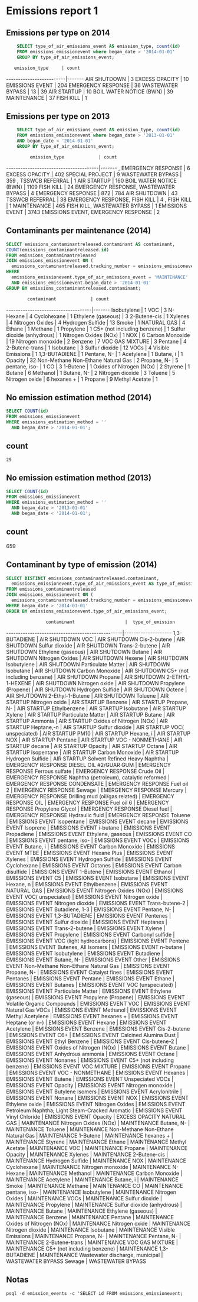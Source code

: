 # Emissions report 1

## Emissions per type on 2014

```sql
    SELECT type_of_air_emissions_event AS emission_type, count(id)
    FROM emissions_emissionevent where began_date > '2014-01-01'
    GROUP BY type_of_air_emissions_event;
```

       emission_type     | count 
-------------------------|-------
 AIR SHUTDOWN            |     3
 EXCESS OPACITY          |    10
 EMISSIONS EVENT         |   204
 EMERGENCY RESPONSE      |    36
 WASTEWATER BYPASS       |    13
                         |    39
 AIR STARTUP             |    10
 BOIL WATER NOTICE (BWN) |    39
 MAINTENANCE             |    37
 FISH KILL               |     1


## Emissions per type on 2013

```sql
    SELECT type_of_air_emissions_event AS emission_type, count(id)
    FROM emissions_emissionevent where began_date > '2013-01-01'
    AND began_date < '2014-01-01'
    GROUP BY type_of_air_emissions_event;
```

             emission_type             | count 
---------------------------------------|-------
 , EMERGENCY RESPONSE                  |     6
 EXCESS OPACITY                        |   402
 SPECIAL PROJECT                       |     9
 WASTEWATER BYPASS                     |   359
 , TSSWCB REFERRAL                     |     1
 AIR STARTUP                           |   160
 BOIL WATER NOTICE (BWN)               |  1109
 FISH KILL                             |    24
 EMERGENCY RESPONSE, WASTEWATER BYPASS |     4
 EMERGENCY RESPONSE                    |   872
                                       |   784
 AIR SHUTDOWN                          |    43
 TSSWCB REFERRAL                       |    38
 EMERGENCY RESPONSE, FISH KILL         |     4
 , FISH KILL                           |     1
 MAINTENANCE                           |   465
 FISH KILL, WASTEWATER BYPASS          |     1
 EMISSIONS EVENT                       |  3743
 EMISSIONS EVENT, EMERGENCY RESPONSE   |     2

## Contaminants per maintenance (2014)

```sql
SELECT emissions_contaminantreleased.contaminant AS contaminant,
COUNT(emissions_contaminantreleased.id)
FROM emissions_contaminantreleased
JOIN emissions_emissionevent ON (
  emissions_contaminantreleased.tracking_number = emissions_emissionevent.tracking_number)
WHERE
  emissions_emissionevent.type_of_air_emissions_event = 'MAINTENANCE'
  AND emissions_emissionevent.began_date > '2014-01-01'
GROUP BY emissions_contaminantreleased.contaminant;
```

            contaminant             | count 
------------------------------------|-------
 Isobutylene                        |     1
 VOC                                |     3
 N-Hexane                           |     4
 Cyclohexane                        |     1
 Ethylene (gaseous)                 |     3
 2-Butene-cis                       |     1
 Xylenes                            |     4
 Nitrogen Oxides                    |     4
 Hydrogen Sulfide                   |    13
 Smoke                              |     1
 NATURAL GAS                        |     4
 Ethane                             |     1
 Methane                            |     1
 Propylene                          |     1
 C5+ (not including benzene)        |     1
 Sulfur dioxide (anhydrous)         |     1
 Nitrogen Oxides (NOx)              |     1
 NOX                                |     6
 Carbon Monoxide                    |    19
 Nitrogen monoxide                  |     2
 Benzene                            |     7
 VOC GAS MIXTURE                    |     3
 Pentane                            |     4
 2-Butene-trans                     |     1
 Isobutane                          |     3
 Sulfur dioxide                     |    12
 VOCs                               |     4
 Visible Emissions                  |     1
 1,3-BUTADIENE                      |     1
 Pentane, N-                        |     1
 Acetylene                          |     1
 Butane, i                          |     1
 Opacity                            |    32
 Non-Methane Non-Ethane Natural Gas |     2
 Propane, N-                        |     5
 pentane, iso-                      |     1
 CO                                 |     3
 1-Butene                           |     1
 Oxides of Nitrogen (NOx)           |     2
 Styrene                            |     1
 Butane                             |     6
 Methanol                           |     1
 Butane, N-                         |     2
 Nitrogen dioxide                   |     3
 Toluene                            |     5
 Nitrogen oxide                     |     6
 hexanes +                          |     1
 Propane                            |     9
 Methyl Acetate                     |     1

## No emission estimation method (2014)

```sql
SELECT COUNT(id)
FROM emissions_emissionevent
WHERE emissions_estimation_method = ''
  AND began_date > '2014-01-01';
```

 count 
-------
    29

## No emission estimation method (2013)

```sql
SELECT COUNT(id)
FROM emissions_emissionevent
WHERE emissions_estimation_method = ''
  AND began_date > '2013-01-01'
  AND began_date < '2014-01-01';
```

 count 
-------
   659

## Contaminant by type of emission (2014)

```sql
SELECT DISTINCT emissions_contaminantreleased.contaminant,
  emissions_emissionevent.type_of_air_emissions_event AS type_of_emission
FROM emissions_contaminantreleased
JOIN emissions_emissionevent ON (
  emissions_contaminantreleased.tracking_number = emissions_emissionevent.tracking_number)
WHERE began_date > '2014-01-01'
ORDER BY emissions_emissionevent.type_of_air_emissions_event;
```

                   contaminant                   |  type_of_emission  
-------------------------------------------------|--------------------
 1,3-BUTADIENE                                   | AIR SHUTDOWN
 VOC                                             | AIR SHUTDOWN
 Cis-2-butene                                    | AIR SHUTDOWN
 Sulfur dioxide                                  | AIR SHUTDOWN
 Trans-2-butene                                  | AIR SHUTDOWN
 Ethylene (gaseous)                              | AIR SHUTDOWN
 Butane                                          | AIR SHUTDOWN
 Nitrogen Oxides                                 | AIR SHUTDOWN
 Hexene                                          | AIR SHUTDOWN
 Isobutylene                                     | AIR SHUTDOWN
 Particulate Matter                              | AIR SHUTDOWN
 Isobutane                                       | AIR SHUTDOWN
 Carbon Monoxide                                 | AIR SHUTDOWN
 C5+ (not including benzene)                     | AIR SHUTDOWN
 Propane                                         | AIR SHUTDOWN
 2-ETHYL-1-HEXENE                                | AIR SHUTDOWN
 Nitrogen oxide                                  | AIR SHUTDOWN
 Propylene (Propene)                             | AIR SHUTDOWN
 Hydrogen Sulfide                                | AIR SHUTDOWN
 Octene                                          | AIR SHUTDOWN
 2-Ethyl-1-Butene                                | AIR SHUTDOWN
 Toluene                                         | AIR STARTUP
 Nitrogen oxide                                  | AIR STARTUP
 Benzene                                         | AIR STARTUP
 Propane, N-                                     | AIR STARTUP
 Ethylbenzene                                    | AIR STARTUP
 Isobutane                                       | AIR STARTUP
 Xylene                                          | AIR STARTUP
 Particulate Matter                              | AIR STARTUP
 Butane                                          | AIR STARTUP
 Ammonia                                         | AIR STARTUP
 Oxides of Nitrogen (NOx)                        | AIR STARTUP
 Heptane,-n                                      | AIR STARTUP
 Sulfur dioxide                                  | AIR STARTUP
 VOC( unspeciated)                               | AIR STARTUP
 PM10                                            | AIR STARTUP
 Hexane, i                                       | AIR STARTUP
 NOX                                             | AIR STARTUP
 Pentane                                         | AIR STARTUP
 VOC - NONMETHANE                                | AIR STARTUP
 decane                                          | AIR STARTUP
 Opacity                                         | AIR STARTUP
 Octane                                          | AIR STARTUP
 Isopentane                                      | AIR STARTUP
 Carbon Monoxide                                 | AIR STARTUP
 Hydrogen Sulfide                                | AIR STARTUP
 Solvent Refined Heavy Naphtha                   | EMERGENCY RESPONSE
 DIESEL OIL #2/GUAR GUM                          | EMERGENCY RESPONSE
 Ferrous sulfate                                 | EMERGENCY RESPONSE
 Crude Oil                                       | EMERGENCY RESPONSE
 Naphtha (petroleum), catalytic reformed         | EMERGENCY RESPONSE
 CONDENSATE                                      | EMERGENCY RESPONSE
 Fuel oil 2                                      | EMERGENCY RESPONSE
 Sewage                                          | EMERGENCY RESPONSE
 Mercury                                         | EMERGENCY RESPONSE
 Drilling mud (oil/gas related)                  | EMERGENCY RESPONSE
 OIL                                             | EMERGENCY RESPONSE
 Fuel oil 6                                      | EMERGENCY RESPONSE
 Propylene Glycol                                | EMERGENCY RESPONSE
 Diesel fuel                                     | EMERGENCY RESPONSE
 Hydraulic fluid                                 | EMERGENCY RESPONSE
 Toluene                                         | EMISSIONS EVENT
 Isopentane                                      | EMISSIONS EVENT
 decane                                          | EMISSIONS EVENT
 Isoprene                                        | EMISSIONS EVENT
 i-butane                                        | EMISSIONS EVENT
 Propadiene                                      | EMISSIONS EVENT
 Ethylene, gaseous                               | EMISSIONS EVENT
 CO                                              | EMISSIONS EVENT
 pentane, iso-                                   | EMISSIONS EVENT
 VOCs                                            | EMISSIONS EVENT
 Butane, i                                       | EMISSIONS EVENT
 Carbon Monoxide                                 | EMISSIONS EVENT
 MTBE                                            | EMISSIONS EVENT
 Hexane Plus                                     | EMISSIONS EVENT
 Xylenes                                         | EMISSIONS EVENT
 Hydrogen Sulfide                                | EMISSIONS EVENT
 Cyclohexane                                     | EMISSIONS EVENT
 Octanes                                         | EMISSIONS EVENT
 Carbon disulfide                                | EMISSIONS EVENT
 1-Butene                                        | EMISSIONS EVENT
 Ethanol                                         | EMISSIONS EVENT
 C5                                              | EMISSIONS EVENT
 Isobutane                                       | EMISSIONS EVENT
 Hexane, n                                       | EMISSIONS EVENT
 Ethylbenzene                                    | EMISSIONS EVENT
 NATURAL GAS                                     | EMISSIONS EVENT
 Nitrogen Oxides (NOx)                           | EMISSIONS EVENT
 VOC( unspeciated)                               | EMISSIONS EVENT
 Nitrogen oxide                                  | EMISSIONS EVENT
 Nitrogen dioxide                                | EMISSIONS EVENT
 Trans-butene-2                                  | EMISSIONS EVENT
 Butadiene, 1-3                                  | EMISSIONS EVENT
 Pentane, N-                                     | EMISSIONS EVENT
 1,3-BUTADIENE                                   | EMISSIONS EVENT
 Pentenes                                        | EMISSIONS EVENT
 Sulfur dioxide                                  | EMISSIONS EVENT
 Heptanes                                        | EMISSIONS EVENT
 Trans-2-butene                                  | EMISSIONS EVENT
 Xylene                                          | EMISSIONS EVENT
 Propylene                                       | EMISSIONS EVENT
 Carbonyl sulfide                                | EMISSIONS EVENT
 VOC (light hydrocarbons)                        | EMISSIONS EVENT
 Pentene                                         | EMISSIONS EVENT
 Butenes, All Isomers                            | EMISSIONS EVENT
 n-butane                                        | EMISSIONS EVENT
 Isobutylene                                     | EMISSIONS EVENT
 Butadiene                                       | EMISSIONS EVENT
 Butane, N-                                      | EMISSIONS EVENT
 Other                                           | EMISSIONS EVENT
 Non-Methane Non-Ethane Natural Gas              | EMISSIONS EVENT
 Propane, N-                                     | EMISSIONS EVENT
 Catalyst fines                                  | EMISSIONS EVENT
 Pentanes                                        | EMISSIONS EVENT
 Pentane                                         | EMISSIONS EVENT
 Ethane                                          | EMISSIONS EVENT
 Butanes                                         | EMISSIONS EVENT
 VOC (unspeciated)                               | EMISSIONS EVENT
 Particulate Matter                              | EMISSIONS EVENT
 Ethylene (gaseous)                              | EMISSIONS EVENT
 Propylene (Propene)                             | EMISSIONS EVENT
 Volatile Organic Compounds                      | EMISSIONS EVENT
 VOC                                             | EMISSIONS EVENT
 Natural Gas VOCs                                | EMISSIONS EVENT
 Methanol                                        | EMISSIONS EVENT
 Methyl Acetylene                                | EMISSIONS EVENT
 hexanes +                                       | EMISSIONS EVENT
 Heptane (or n-)                                 | EMISSIONS EVENT
 Hexane                                          | EMISSIONS EVENT
 Acetylene                                       | EMISSIONS EVENT
 Benzene                                         | EMISSIONS EVENT
 Cis-2-butene                                    | EMISSIONS EVENT
 C6+                                             | EMISSIONS EVENT
 Calcined Alumina Dust                           | EMISSIONS EVENT
 Ethyl Benzene                                   | EMISSIONS EVENT
 Cis-butene-2                                    | EMISSIONS EVENT
 Oxides of Nitrogen (NOx)                        | EMISSIONS EVENT
 Butane                                          | EMISSIONS EVENT
 Anhydrous ammonia                               | EMISSIONS EVENT
 Octane                                          | EMISSIONS EVENT
 Nonanes                                         | EMISSIONS EVENT
 C5+ (not including benzene)                     | EMISSIONS EVENT
 VOC MIXTURE                                     | EMISSIONS EVENT
 Propane                                         | EMISSIONS EVENT
 VOC - NONMETHANE                                | EMISSIONS EVENT
 Hexanes                                         | EMISSIONS EVENT
 Butene                                          | EMISSIONS EVENT
 Unspeciated VOCs                                | EMISSIONS EVENT
 Opacity                                         | EMISSIONS EVENT
 Nitrogen monoxide                               | EMISSIONS EVENT
 Butylene Isomers                                | EMISSIONS EVENT
 Acrylonitrile                                   | EMISSIONS EVENT
 Nonane                                          | EMISSIONS EVENT
 NOX                                             | EMISSIONS EVENT
 Ethylene oxide                                  | EMISSIONS EVENT
 Nitrogen Oxides                                 | EMISSIONS EVENT
 Petroleum Naphtha; Light Steam-Cracked Aromatic | EMISSIONS EVENT
 Vinyl Chloride                                  | EMISSIONS EVENT
 Opacity                                         | EXCESS OPACITY
 NATURAL GAS                                     | MAINTENANCE
 Nitrogen Oxides (NOx)                           | MAINTENANCE
 Butane, N-                                      | MAINTENANCE
 Toluene                                         | MAINTENANCE
 Non-Methane Non-Ethane Natural Gas              | MAINTENANCE
 1-Butene                                        | MAINTENANCE
 hexanes +                                       | MAINTENANCE
 Styrene                                         | MAINTENANCE
 Ethane                                          | MAINTENANCE
 Methyl Acetate                                  | MAINTENANCE
 VOC                                             | MAINTENANCE
 Propane                                         | MAINTENANCE
 Opacity                                         | MAINTENANCE
 Xylenes                                         | MAINTENANCE
 2-Butene-cis                                    | MAINTENANCE
 Hydrogen Sulfide                                | MAINTENANCE
 NOX                                             | MAINTENANCE
 Cyclohexane                                     | MAINTENANCE
 Nitrogen monoxide                               | MAINTENANCE
 N-Hexane                                        | MAINTENANCE
 Methanol                                        | MAINTENANCE
 Carbon Monoxide                                 | MAINTENANCE
 Acetylene                                       | MAINTENANCE
 Butane, i                                       | MAINTENANCE
 Smoke                                           | MAINTENANCE
 Methane                                         | MAINTENANCE
 CO                                              | MAINTENANCE
 pentane, iso-                                   | MAINTENANCE
 Isobutylene                                     | MAINTENANCE
 Nitrogen Oxides                                 | MAINTENANCE
 VOCs                                            | MAINTENANCE
 Sulfur dioxide                                  | MAINTENANCE
 Propylene                                       | MAINTENANCE
 Sulfur dioxide (anhydrous)                      | MAINTENANCE
 Butane                                          | MAINTENANCE
 Ethylene (gaseous)                              | MAINTENANCE
 Benzene                                         | MAINTENANCE
 Pentane                                         | MAINTENANCE
 Oxides of Nitrogen (NOx)                        | MAINTENANCE
 Nitrogen oxide                                  | MAINTENANCE
 Nitrogen dioxide                                | MAINTENANCE
 Isobutane                                       | MAINTENANCE
 Visible Emissions                               | MAINTENANCE
 Propane, N-                                     | MAINTENANCE
 Pentane, N-                                     | MAINTENANCE
 2-Butene-trans                                  | MAINTENANCE
 VOC GAS MIXTURE                                 | MAINTENANCE
 C5+ (not including benzene)                     | MAINTENANCE
 1,3-BUTADIENE                                   | MAINTENANCE
 Wastewater discharge, municipal                 | WASTEWATER BYPASS
 Sewage                                          | WASTEWATER BYPASS


## Notas

    psql -d emission_events -c 'SELECT id FROM emissions_emissionevent;
